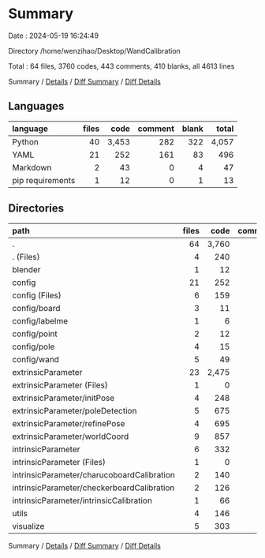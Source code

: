 # Summary

Date : 2024-05-19 16:24:49

Directory /home/wenzihao/Desktop/WandCalibration

Total : 64 files,  3760 codes, 443 comments, 410 blanks, all 4613 lines

Summary / [Details](details.md) / [Diff Summary](diff.md) / [Diff Details](diff-details.md)

## Languages
| language | files | code | comment | blank | total |
| :--- | ---: | ---: | ---: | ---: | ---: |
| Python | 40 | 3,453 | 282 | 322 | 4,057 |
| YAML | 21 | 252 | 161 | 83 | 496 |
| Markdown | 2 | 43 | 0 | 4 | 47 |
| pip requirements | 1 | 12 | 0 | 1 | 13 |

## Directories
| path | files | code | comment | blank | total |
| :--- | ---: | ---: | ---: | ---: | ---: |
| . | 64 | 3,760 | 443 | 410 | 4,613 |
| . (Files) | 4 | 240 | 2 | 12 | 254 |
| blender | 1 | 12 | 1 | 10 | 23 |
| config | 21 | 252 | 161 | 83 | 496 |
| config (Files) | 6 | 159 | 82 | 63 | 304 |
| config/board | 3 | 11 | 36 | 10 | 57 |
| config/labelme | 1 | 6 | 2 | 0 | 8 |
| config/point | 2 | 12 | 3 | 0 | 15 |
| config/pole | 4 | 15 | 7 | 2 | 24 |
| config/wand | 5 | 49 | 31 | 8 | 88 |
| extrinsicParameter | 23 | 2,475 | 218 | 209 | 2,902 |
| extrinsicParameter (Files) | 1 | 0 | 0 | 1 | 1 |
| extrinsicParameter/initPose | 4 | 248 | 12 | 27 | 287 |
| extrinsicParameter/poleDetection | 5 | 675 | 55 | 44 | 774 |
| extrinsicParameter/refinePose | 4 | 695 | 63 | 48 | 806 |
| extrinsicParameter/worldCoord | 9 | 857 | 88 | 89 | 1,034 |
| intrinsicParameter | 6 | 332 | 44 | 42 | 418 |
| intrinsicParameter (Files) | 1 | 0 | 0 | 1 | 1 |
| intrinsicParameter/charucoboardCalibration | 2 | 140 | 13 | 13 | 166 |
| intrinsicParameter/checkerboardCalibration | 2 | 126 | 21 | 22 | 169 |
| intrinsicParameter/intrinsicCalibration | 1 | 66 | 10 | 6 | 82 |
| utils | 4 | 146 | 11 | 23 | 180 |
| visualize | 5 | 303 | 6 | 31 | 340 |

Summary / [Details](details.md) / [Diff Summary](diff.md) / [Diff Details](diff-details.md)